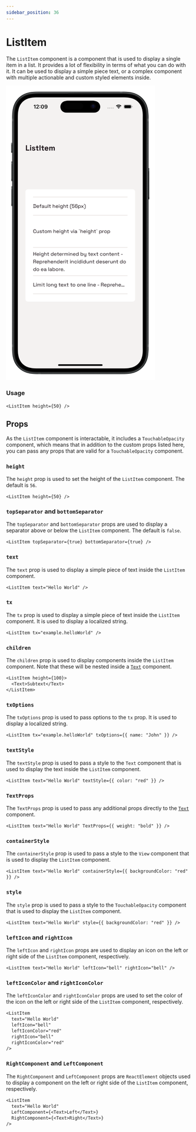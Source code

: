 ```yaml
---
sidebar_position: 36
---
```


# ListItem

The `ListItem` component is a component that is used to display a single item in a list. It provides a lot of flexibility in terms of what you can do with it. It can be used to display a simple piece text, or a complex component with multiple actionable and custom styled elements inside.

![list-component](../../../../../static/img/listitem-component.png)

### Usage

```tsx
<ListItem height={50} />
```

## Props

As the `ListItem` component is interactable, it includes a `TouchableOpacity` component, which means that in addition to the custom props listed here, you can pass any props that are valid for a `TouchableOpacity` component.

### `height`

The `height` prop is used to set the height of the `ListItem` component. The default is `56`.

```tsx
<ListItem height={50} />
```

### `topSeparator` and `bottomSeparator`

The `topSeparator` and `bottomSeparator` props are used to display a separator above or below the `ListItem` component. The default is `false`.

```tsx
<ListItem topSeparator={true} bottomSeparator={true} />
```

### `text`

The `text` prop is used to display a simple piece of text inside the `ListItem` component.

```tsx
<ListItem text="Hello World" />
```

### `tx`

The `tx` prop is used to display a simple piece of text inside the `ListItem` component. It is used to display a localized string.

```tsx
<ListItem tx="example.helloWorld" />
```

### `children`

The `children` prop is used to display components inside the `ListItem` component. Note that these will be nested inside a [`Text`](./Text.md) component.

```tsx
<ListItem height={100}>
  <Text>Subtext</Text>
</ListItem>
```

### `txOptions`

The `txOptions` prop is used to pass options to the `tx` prop. It is used to display a localized string.

```tsx
<ListItem tx="example.helloWorld" txOptions={{ name: "John" }} />
```

### `textStyle`

The `textStyle` prop is used to pass a style to the `Text` component that is used to display the text inside the `ListItem` component.

```tsx
<ListItem text="Hello World" textStyle={{ color: "red" }} />
```

### `TextProps`

The `TextProps` prop is used to pass any additional props directly to the [`Text`](./Text.md) component.

```tsx
<ListItem text="Hello World" TextProps={{ weight: "bold" }} />
```

### `containerStyle`

The `containerStyle` prop is used to pass a style to the `View` component that is used to display the `ListItem` component.

```tsx
<ListItem text="Hello World" containerStyle={{ backgroundColor: "red" }} />
```

### `style`

The `style` prop is used to pass a style to the `TouchableOpacity` component that is used to display the `ListItem` component.

```tsx
<ListItem text="Hello World" style={{ backgroundColor: "red" }} />
```

### `leftIcon` and `rightIcon`

The `leftIcon` and `rightIcon` props are used to display an icon on the left or right side of the `ListItem` component, respectively.

```tsx
<ListItem text="Hello World" leftIcon="bell" rightIcon="bell" />
```

### `leftIconColor` and `rightIconColor`

The `leftIconColor` and `rightIconColor` props are used to set the color of the icon on the left or right side of the `ListItem` component, respectively.

```tsx
<ListItem
  text="Hello World"
  leftIcon="bell"
  leftIconColor="red"
  rightIcon="bell"
  rightIconColor="red"
/>
```

### `RightComponent` and `LeftComponent`

The `RightComponent` and `LeftComponent` props are `ReactElement` objects used to display a component on the left or right side of the `ListItem` component, respectively.

```tsx
<ListItem
  text="Hello World"
  LeftComponent={<Text>Left</Text>}
  RightComponent={<Text>Right</Text>}
/>
```
